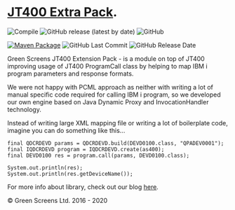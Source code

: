 
# [JT400 Extra Pack](https://greenscreens-io.github.io/jt400-extra/).

![Compile](https://github.com/greenscreens-io/jt400-extra/workflows/Compile/badge.svg?branch=master) 
![GitHub release (latest by date)](https://img.shields.io/github/v/release/greenscreens-io/jt400-extra?style=plastic)
![GitHub](https://img.shields.io/github/license/greenscreens-io/jt400-extra?style=plastic)

[![Maven Package](https://github.com/greenscreens-io/jt400-extra/workflows/Maven%20Package/badge.svg)](https://github.com/greenscreens-io/jt400-extra/packages) 
![GitHub Last Commit](https://img.shields.io/github/last-commit/greenscreens-io/jt400-extra?style=plastic)
![GitHub Release Date](https://img.shields.io/github/release-date/greenscreens-io/jt400-extra?style=plastic)


Green Screens JT400 Extension Pack - is a module on top of JT400 improving usage of JT400 ProgramCall class by helping to map IBM i program parameters and response formats. 

We were not happy with PCML approach as neither with writing a lot of manual specific code required for calling IBM i program, so we developed our own engine based on Java Dynamic Proxy and InvocationHandler technology. 

Instead of writing large XML mapping file or writing a lot of boilerplate code, imagine you can do something like this...

```
final QDCRDEVD params = QDCRDEVD.build(DEVD0100.class, "QPADEV0001");
final IQDCRDEVD program = IQDCRDEVD.create(as400);
final DEVD0100 res = program.call(params, DEVD0100.class);
		
System.out.println(res);
System.out.println(res.getDeviceName());
```

For more info about library, check out our blog [here](https://blog.greenscreens.io/green-screens-jt400-extension-pack).

&copy; Green Screens Ltd. 2016 - 2020
